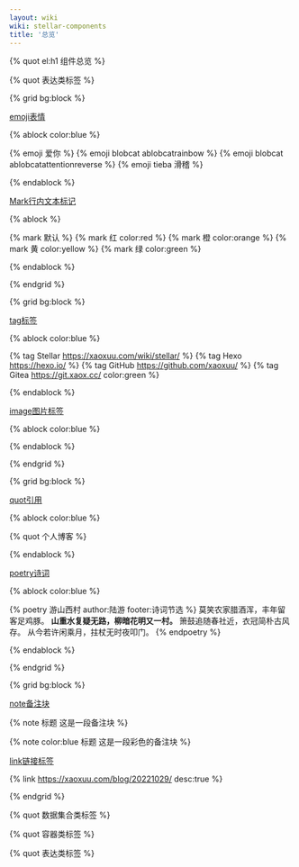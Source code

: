 ```yaml
---
layout: wiki
wiki: stellar-components
title: '总览'
---
```


{% quot el:h1 组件总览 %}

{% quot 表达类标签 %}

{% grid bg:block %}
<!-- cell left -->
[emoji表情]()

{% ablock color:blue %}

{% emoji 爱你 %} {% emoji blobcat ablobcatrainbow %} {% emoji blobcat ablobcatattentionreverse %} {% emoji tieba 滑稽 %}

{% endablock %}

<!-- cell right -->
[Mark行内文本标记](https://baidu.com)

{% ablock %}

{% mark 默认 %} {% mark 红 color:red %} {% mark 橙 color:orange %} {% mark 黄 color:yellow %} {% mark 绿 color:green %} 

{% endablock %}

{% endgrid %}


{% grid bg:block %}

<!-- cell left -->
[tag标签]()

{% ablock color:blue %}

{% tag Stellar https://xaoxuu.com/wiki/stellar/ %}
{% tag Hexo https://hexo.io/ %}
{% tag GitHub https://github.com/xaoxuu/ %}
{% tag Gitea https://git.xaox.cc/ color:green %}

{% endablock %}

<!-- cell right -->
[image图片标签]()

{% ablock color:blue %}



{% endablock %}

{% endgrid %}


{% grid bg:block %}

<!-- cell left -->

[quot引用]()

{% ablock color:blue %}

{% quot 个人博客 %}

{% endablock %}

<!-- cell right -->

[poetry诗词]()

{% ablock color:blue %}

{% poetry 游山西村 author:陆游 footer:诗词节选 %}
莫笑农家腊酒浑，丰年留客足鸡豚。
**山重水复疑无路，柳暗花明又一村。**
箫鼓追随春社近，衣冠简朴古风存。
从今若许闲乘月，拄杖无时夜叩门。
{% endpoetry %}

{% endablock %}

{% endgrid %}

{% grid bg:block %}

<!-- cell left -->

[note备注块]()

{% note 标题 这是一段备注块 %}

{% note color:blue 标题 这是一段彩色的备注块 %}

<!-- cell right -->

[link链接标签]()

{% link https://xaoxuu.com/blog/20221029/ desc:true %}

{% endgrid %}

{% quot 数据集合类标签 %}

{% quot 容器类标签 %}

{% quot 表达类标签 %}


